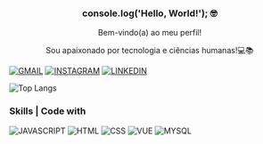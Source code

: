 ### <p align="center">console.log('Hello, World!'); 🤓</p> 

<p align="center">Bem-vindo(a) ao meu perfil!</p>
<p align="center">Sou apaixonado por tecnologia e ciências humanas!💻📚</p>
<p align="center">

</p>

[![GMAIL](https://img.shields.io/badge/Gmail-D14836?style=for-the-badge&logo=gmail&logoColor=white)](https://mail.google.com/mail/u/0/?tab=rm&ogbl#inbox)
[![INSTAGRAM](https://img.shields.io/badge/Instagram-E4405F?style=for-the-badge&logo=instagram&logoColor=white)](https://www.instagram.com/b_runorodri/)
[![LINKEDIN](https://img.shields.io/badge/LinkedIn-0077B5?style=for-the-badge&logo=linkedin&logoColor=white)](https://www.linkedin.com/in/bruno-rodrigues-peixoto-67959b273/)


![Top Langs](https://github-readme-stats.vercel.app/api/top-langs/?username=brunopeixotoo&layout=compact)

### Skills | Code with

![JAVASCRIPT](https://img.shields.io/badge/JavaScript-F7DF1E?style=for-the-badge&logo=javascript&logoColor=black)
![HTML](https://img.shields.io/badge/HTML5-E34F26?style=for-the-badge&logo=html5&logoColor=white)
![CSS](https://img.shields.io/badge/CSS3-1572B6?style=for-the-badge&logo=css3&logoColor=white)
![VUE](https://img.shields.io/badge/React-20232A?style=for-the-badge&logo=vue&logoColor=61DAFB)
![MYSQL](https://img.shields.io/badge/MySQL-00000F?style=for-the-badge&logo=mysql&logoColor=white)

